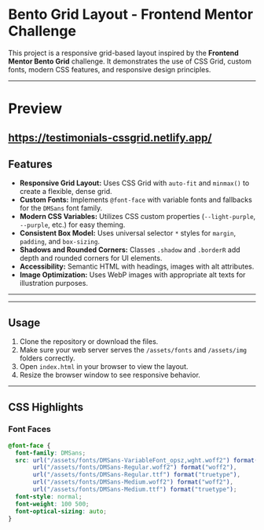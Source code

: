 # Bento Grid Layout - Frontend Mentor Challenge

This project is a responsive grid-based layout inspired by the **Frontend Mentor Bento Grid** challenge. It demonstrates the use of CSS Grid, custom fonts, modern CSS features, and responsive design principles.

---
# Preview
https://testimonials-cssgrid.netlify.app/
---
## Features

- **Responsive Grid Layout:** Uses CSS Grid with `auto-fit` and `minmax()` to create a flexible, dense grid.
- **Custom Fonts:** Implements `@font-face` with variable fonts and fallbacks for the `DMSans` font family.
- **Modern CSS Variables:** Utilizes CSS custom properties (`--light-purple`, `--purple`, etc.) for easy theming.
- **Consistent Box Model:** Uses universal selector `*` styles for `margin`, `padding`, and `box-sizing`.
- **Shadows and Rounded Corners:** Classes `.shadow` and `.borderR` add depth and rounded corners for UI elements.
- **Accessibility:** Semantic HTML with headings, images with alt attributes.
- **Image Optimization:** Uses WebP images with appropriate alt texts for illustration purposes.

---


---

## Usage

1. Clone the repository or download the files.
2. Make sure your web server serves the `/assets/fonts` and `/assets/img` folders correctly.
3. Open `index.html` in your browser to view the layout.
4. Resize the browser window to see responsive behavior.

---

## CSS Highlights
### Font Faces
```css
@font-face {
  font-family: DMSans;
  src: url("/assets/fonts/DMSans-VariableFont_opsz,wght.woff2") format("woff2-variations"),
       url("/assets/fonts/DMSans-Regular.woff2") format("woff2"),
       url("/assets/fonts/DMSans-Regular.ttf") format("truetype"),
       url("/assets/fonts/DMSans-Medium.woff2") format("woff2"),
       url("/assets/fonts/DMSans-Medium.ttf") format("truetype");
  font-style: normal;
  font-weight: 100 500;
  font-optical-sizing: auto;
}


